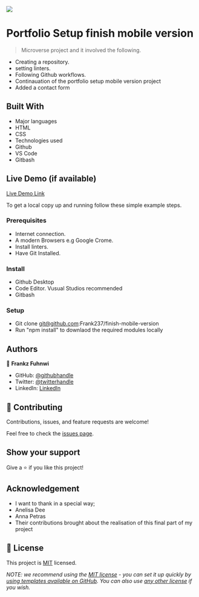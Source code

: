 ![](https://img.shields.io/badge/Microverse-blueviolet)

# Portfolio Setup finish mobile version 

> Microverse project and it involved the following.
- Creating a repository.
- setting linters.
- Following Github workflows.
- Continauation of the portfolio setup mobile version project
- Added a contact form


## Built With

- Major languages
 - HTML
 - CSS
- Technologies used
 - Github
 - VS Code
 - Gitbash

## Live Demo (if available)

[Live Demo Link]([https://livedemo.com](https://franky237.github.io/finish-mobile-version/))


To get a local copy up and running follow these simple example steps.

### Prerequisites
- Internet connection.
- A modern Browsers e.g Google Crome.
- Install linters.
- Have Git Installed.

### Install
- Github Desktop
- Code Editor. Vusual Studios recommended
- Gitbash

### Setup

- Git clone git@github.com:Frank237/finish-mobile-version
- Run "npm install" to downlaod the required modules locally

## Authors

👤 **Frankz Fuhnwi**

- GitHub: [@githubhandle](https://github.com/Franky237)
- Twitter: [@twitterhandle](https://twitter.com/frankzfuhnwi)
- LinkedIn: [LinkedIn](https://www.linkedin.com/in/frankz-fuhnwi-21b59b223/)

## 🤝 Contributing

Contributions, issues, and feature requests are welcome!

Feel free to check the [issues page](../../issues/).

## Show your support

Give a ⭐️ if you like this project!

## Acknowledgement
- I want to thank in a special way;
- Anelisa Dee
- Anna Petras
- Their contributions brought about the realisation of this final part of my project

## 📝 License

This project is [MIT](./MIT.md) licensed.

_NOTE: we recommend using the [MIT license](https://choosealicense.com/licenses/mit/) - you can set it up quickly by [using templates available on GitHub](https://docs.github.com/en/communities/setting-up-your-project-for-healthy-contributions/adding-a-license-to-a-repository). You can also use [any other license](https://choosealicense.com/licenses/) if you wish._
